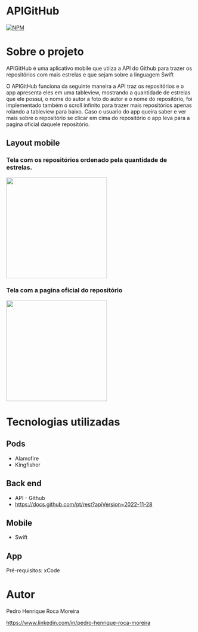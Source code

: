 # APIGitHub
[![NPM](https://img.shields.io/npm/l/react)](https://github.com/PedroRoca7/APIGitHub/blob/main/LICENSE) 

# Sobre o projeto

APIGitHub é uma aplicativo mobile que utiiza a API do Github para trazer os repositórios com mais estrelas e que sejam sobre a linguagem Swift

O APIGitHub funciona da seguinte maneira a API traz os repositórios e o app apresenta eles em uma tableview, mostrando a quantidade de estrelas que ele possui, o nome do autor a foto do autor e o nome do repositório, foi implementado também o scroll infinito para trazer mais repositórios apenas rolando a tableview para baixo. Caso o usuario do app queira saber e ver mais sobre o repositório se clicar em cima do repositório o app leva para a pagina oficial daquele repositório.

## Layout mobile
### Tela com os repositórios ordenado pela quantidade de estrelas.
<div> 
  <img src="https://github.com/PedroRoca7/APIGitHub/assets/118369268/ed98581a-697e-42b9-b2c1-2ce133b07bf6" width= "270px"/>
</div>

### Tela com a pagina oficial do repositório
<div> 
  <img src="https://github.com/PedroRoca7/APIGitHub/assets/118369268/73d54dd9-8252-4b66-8867-f3508ff6c842" width= "270px"/>
</div>

# Tecnologias utilizadas
## Pods
- Alamofire
- Kingfisher
## Back end
- API - Github
- https://docs.github.com/pt/rest?apiVersion=2022-11-28
## Mobile
- Swift
## App
Pré-requisitos: xCode
# Autor

Pedro Henrique Roca Moreira

https://www.linkedin.com/in/pedro-henrique-roca-moreira

